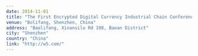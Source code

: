 ```yaml
---
date: 2014-11-01
title: "The First Encrypted Digital Currency Industrial Chain Conference"
venue: "Bolifang, Shenzhen, China"
address: "Baolifang, Xinansilu Rd 198, Baoan District"
city: "Shenzhen"
country: "China"
link: "http://w5.com/"
---
```

